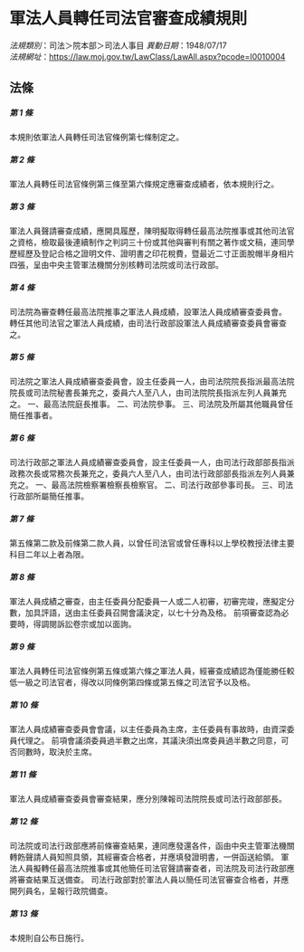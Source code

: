 # 軍法人員轉任司法官審查成績規則

*法規類別*：司法＞院本部＞司法人事目
*異動日期*：1948/07/17  
*法規網址*：https://law.moj.gov.tw/LawClass/LawAll.aspx?pcode=I0010004



## 法條
##### 第 1 條
本規則依軍法人員轉任司法官條例第七條制定之。

##### 第 2 條
軍法人員轉任司法官條例第三條至第六條規定應審查成績者，依本規則行之。

##### 第 3 條
軍法人員聲請審查成績，應開具履歷，陳明擬取得轉任最高法院推事或其他司法官之資格，檢取最後連續制作之判詞三十份或其他與審判有關之著作或文稿，連同學歷經歷及登記合格之證明文件、證明書之印花稅費，暨最近二寸正面脫帽半身相片四張，呈由中央主管軍法機關分別核轉司法院或司法行政部。

##### 第 4 條
司法院為審查轉任最高法院推事之軍法人員成績，設軍法人員成績審查委員會。
轉任其他司法官之軍法人員成績，由司法行政部設軍法人員成績審查委員會審查之。

##### 第 5 條
司法院之軍法人員成績審查委員會，設主任委員一人，由司法院院長指派最高法院院長或司法院秘書長兼充之，委員六人至八人，由司法院院長指派左列人員兼充之。
一、最高法院庭長推事。
二、司法院參事。
三、司法院及所屬其他職員曾任簡任推事者。

##### 第 6 條
司法行政部之軍法人員成績審查委員會，設主任委員一人，由司法行政部部長指派政務次長或常務次長兼充之，委員六人至八人，由司法行政部部長指派左列人員兼充之。
一、最高法院檢察署檢察長檢察官。
二、司法行政部參事司長。
三、司法行政部所屬簡任推事。

##### 第 7 條
第五條第二款及前條第二款人員，以曾任司法官或曾任專科以上學校教授法律主要科目二年以上者為限。

##### 第 8 條
軍法人員成績之審查，由主任委員分配委員一人或二人初審，初審完竣，應擬定分數，加具評語，送由主任委員召開會議決定，以七十分為及格。
前項審查認為必要時，得調閱訴訟卷宗或加以面詢。

##### 第 9 條
軍法人員轉任司法官條例第五條或第六條之軍法人員，經審查成績認為僅能勝任較低一級之司法官者，得改以同條例第四條或第五條之司法官予以及格。

##### 第 10 條
軍法人員成績審查委員會會議，以主任委員為主席，主任委員有事故時，由資深委員代理之。
前項會議須委員過半數之出席，其議決須出席委員過半數之同意，可否同數時，取決於主席。

##### 第 11 條
軍法人員成績審查委員會審查結果，應分別陳報司法院院長或司法行政部部長。

##### 第 12 條
司法院或司法行政部應將前條審查結果，連同應發還各件，函由中央主管軍法機關轉飭聲請人員知照具領，其經審查合格者，并應填發證明書，一併函送給領。
軍法人員擬轉任最高法院推事或其他簡任司法官聲請審查者，司法院及司法行政部應將審查結果互送備查。
司法行政部對於軍法人員以簡任司法官審查合格者，并應開列員名，呈報行政院備查。

##### 第 13 條
本規則自公布日施行。


